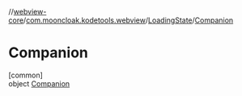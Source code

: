 //[webview-core](../../../../index.md)/[com.mooncloak.kodetools.webview](../../index.md)/[LoadingState](../index.md)/[Companion](index.md)

# Companion

[common]\
object [Companion](index.md)
